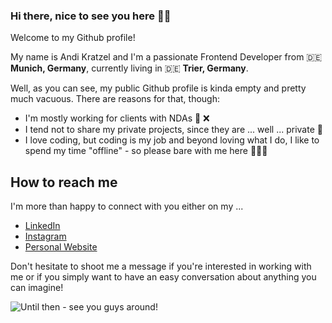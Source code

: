 ### Hi there, nice to see you here ✌🏻

Welcome to my Github profile!

My name is Andi Kratzel and I'm a passionate Frontend Developer from 🇩🇪 **Munich, Germany**, currently living in 🇩🇪 **Trier, Germany**.

Well, as you can see, my public Github profile is kinda empty and pretty much vacuous. There are reasons for that, though:

- I'm mostly working for clients with NDAs 📖 ❌
- I tend not to share my private projects, since they are ... well ... private 🚷
- I love coding, but coding is my job and beyond loving what I do, I like to spend my time "offline" - so please bare with me here 🏋🏻‍♂️

## How to reach me
I'm more than happy to connect with you either on my ...

- [LinkedIn](https://www.linkedin.com/in/der-kratzel/)
- [Instagram](https://instagram.com/derkratzel)
- [Personal Website](https://www.der-kratzel.de)

Don't hesitate to shoot me a message if you're interested in working with me or if you simply want to have an easy conversation about anything you can imagine!

![Until then - see you guys around!](https://i.ibb.co/bssXwp9/Hi-there-1.png)
